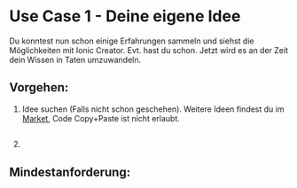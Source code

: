 # Use Case 1 - Deine eigene Idee

Du konntest nun schon einige Erfahrungen sammeln und siehst die Möglichkeiten mit Ionic Creator. Evt. hast du schon. Jetzt wird es an der Zeit dein Wissen in Taten umzuwandeln.

## Vorgehen:

1. Idee suchen \(Falls nicht schon geschehen\).  Weitere Ideen findest du im [Market](https://market.ionic.io/), Code Copy+Paste ist nicht erlaubt. 
2. ## 

## Mindestanforderung:



